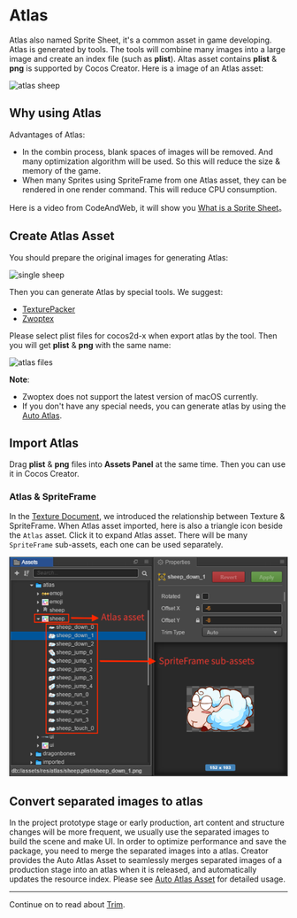 # Atlas

Atlas also named Sprite Sheet, it's a common asset in game developing. Atlas is generated by tools. The tools will combine many images into a large image and create an index file (such as **plist**). Altas asset contains **plist** & **png** is supported by Cocos Creator. Here is a image of an Atlas asset:

![atlas sheep](atlas/sheep_atlas.png)

## Why using Atlas

Advantages of Atlas:

- In the combin process, blank spaces of images will be removed. And many optimization algorithm will be used. So this will reduce the size & memory of the game.
- When many Sprites using SpriteFrame from one Atlas asset, they can be rendered in one render command. This will reduce CPU consumption.


Here is a video from CodeAndWeb, it will show you [What is a Sprite Sheet](https://www.codeandweb.com/what-is-a-sprite-sheet)。

## Create Atlas Asset

You should prepare the original images for generating Atlas:

![single sheep](atlas/single_sheep.png)

Then you can generate Atlas by special tools. We suggest:

- [TexturePacker](https://www.codeandweb.com/texturepacker)
- [Zwoptex](https://zwopple.com/zwoptex/)

Please select plist files for cocos2d-x when export atlas by the tool. Then you will get **plist** & **png** with the same name:

![atlas files](atlas/atlas_files.png)

**Note**:

- Zwoptex does not support the latest version of macOS currently.
- If you don't have any special needs, you can generate atlas by using the [Auto Atlas](./auto-atlas.md).

## Import Atlas

Drag **plist** & **png** files into **Assets Panel** at the same time. Then you can use it in Cocos Creator.

### Atlas & SpriteFrame

In the [Texture Document](sprite.md), we introduced the relationship between Texture & SpriteFrame. When Atlas asset imported, here is also a triangle icon beside the `Atlas` asset. Click it to expand Atlas asset. There will be many `SpriteFrame` sub-assets, each one can be used separately.

![sprite frame](atlas/spriteframes.png)

## Convert separated images to atlas

In the project prototype stage or early production, art content and structure changes will be more frequent, we usually use the separated images to build the scene and make UI. In order to optimize performance and save the package, you need to merge the separated images into a atlas. Creator provides the Auto Atlas Asset to seamlessly merges separated images of a production stage into an atlas when it is released, and automatically updates the resource index. Please see [Auto Atlas Asset](./auto-atlas.md) for detailed usage.

<hr>

Continue on to read about [Trim](trim.md).
